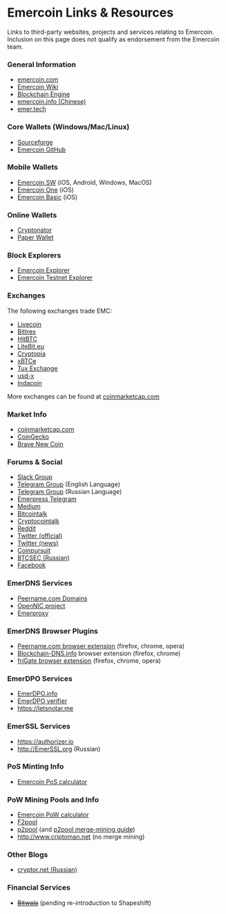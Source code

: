 # Emercoin Links & Resources

Links to third-party websites, projects and services relating to Emercoin. Inclusion on this page does not qualify as endorsement from the Emercoin team.

### General Information

-   <a href="http://emercoin.com/en/">emercoin.com</a>
-   <a target="_blank" rel="nofollow" href="http://wiki.emercoin.com">Emercoin Wiki</a>
-   <a target="_blank" rel="nofollow" href="http://blockchainengine.org">Blockchain Engine</a>
-   <a target="_blank" rel="nofollow" href="http://emercoin.info">emercoin.info (Chinese)</a>
-   <a target="_blank" rel="nofollow" href="https://emer.tech">emer.tech</a>

### Core Wallets (Windows/Mac/Linux)

-   <a target="_blank" rel="nofollow" href="https://sourceforge.net/projects/emercoin/files">Sourceforge</a>
-   <a target="_blank" rel="nofollow" href="https://github.com/Emercoin">Emercoin GitHub</a>

### Mobile Wallets

-   [Emercoin SW](/en/150.install-software/050.mobile-wallets/050.emercoin-sw.md) (iOS, Android, Windows, MacOS)
-   [Emercoin One](/en/150.install-software/050.mobile-wallets/100.emercoin-one.md) (iOS)
-   [Emercoin Basic](/en/150.install-software/050.mobile-wallets/150.emercoin-basic.md) (iOS)

### Online Wallets

-   <a target="_blank" rel="nofollow" href="https://www.cryptonator.com/">Cryptonator</a>
-   <a target="_blank" rel="nofollow" href="https://walletgenerator.net/?currency=Emercoin">Paper Wallet</a>

### Block Explorers

-   <a target="_blank" rel="nofollow" href="https://emercoin.mintr.org/">Emercoin Explorer</a>
-   <a target="_blank" rel="nofollow" href="https://testnet.emercoin.mintr.org/">Emercoin Testnet Explorer</a>

### Exchanges

The following exchanges trade EMC:

-   <a target="_blank" rel="nofollow" href="https://livecoin.net?from=Livecoin-AvWvBbqA">Livecoin</a>
-   <a target="_blank" rel="nofollow" href="https://bittrex.com/Market/Index?MarketName=BTC-EMC">Bittrex</a>
-   <a target="_blank" rel="nofollow" href="https://hitbtc.com/exchange/EMC-to-BTC">HitBTC</a>
-   <a target="_blank" rel="nofollow" href="https://www.litebit.eu/en">LiteBit.eu</a>
-   <a target="_blank" rel="nofollow" href="https://www.cryptopia.co.nz/Exchange?market=EMC_BTC">Cryptopia</a>
-   <a target="_blank" rel="nofollow" href="https://www.xbtce.com">xBTCe</a>
-   <a target="_blank" rel="nofollow" href="https://tuxexchange.com/trade?coin=EMC&market=BTC">Tux Exchange</a>
-   <a target="_blank" rel="nofollow" href="https://www.usd-x.com/market/EMC/USD">usd-x</a>
-   <a target="_blank" rel="nofollow" href="https://indacoin.com/en_US/change/buy-emercoin-with-cardusd">Indacoin</a>

More exchanges can be found at
<a target="_blank" rel="nofollow" href="http://coinmarketcap.com/currencies/emercoin/#BTC">coinmarketcap.com</a>

### Market Info

-   <a target="_blank" rel="nofollow" href="http://coinmarketcap.com/currencies/emercoin/">coinmarketcap.com</a>
-   <a target="_blank" rel="nofollow" href="https://www.coingecko.com/en/coins/emercoin">CoinGecko</a>
-   <a target="_blank" rel="nofollow" href="https://bravenewcoin.com/emercoin#Asset-Profile">Brave New Coin</a>

### Forums & Social

-   <a target="_blank" rel="nofollow" href="https://emercoin-slack-invite.herokuapp.com">Slack Group</a>
-   <a target="_blank" rel="nofollow" href="https://t.me/emercoin_official">Telegram Group</a> (English Language)
-   <a target="_blank" rel="nofollow" href="https://t.me/emernews">Telegram Group</a> (Russian Language)
-   <a target="_blank" rel="nofollow" href="https://t.me/emerpress">Emerpress Telegram</a>
-   <a target="_blank" rel="nofollow" href="https://medium.com/@emer.tech">Medium</a>
-   <a target="_blank" rel="nofollow" href="https://bitcointalk.org/index.php?topic=362513.0">Bitcointalk</a>
-   <a target="_blank" rel="nofollow" href="https://cryptocointalk.com/topic/2144-emercoin-emc-information">Cryptocointalk</a>
-   <a target="_blank" rel="nofollow" href="http://www.reddit.com/r/Emercoin/">Reddit</a>
-   <a target="_blank" rel="nofollow" href="https://twitter.com/emercoin_press">Twitter (official)</a>
-   <a target="_blank" rel="nofollow" href="https://twitter.com/emercoin">Twitter (news)</a>
-   <a target="_blank" rel="nofollow" href="https://www.coinpursuit.com/members/emercoin.1073">Coinpursuit</a>
-   <a target="_blank" rel="nofollow" href="https://forum.btcsec.com/index.php?/topic/3408-emercoin/">BTCSEC (Russian)</a>
-   <a target="_blank" rel="nofollow" href="https://www.facebook.com/EmercoinOfficial">Facebook</a>

### EmerDNS Services

-   [Peername.com Domains](https://peername.com/)
-   [OpenNIC project](https://www.opennicproject.org)
-   [Emerproxy](https://emerproxy.xyz/)

### EmerDNS Browser Plugins

-   [Peername.com browser
    extension](https://peername.com/browser-extension) (firefox,
    chrome, opera)
-   [Blockchain-DNS.info](https://blockchain-dns.info/) browser
    extension (firefox, chrome)
-   [friGate browser extension](https://fri-gate.org/) (firefox,
    chrome, opera)

### EmerDPO Services

-   [EmerDPO.info](http://EmerDPO.info)
-   [EmerDPO verifier](https://emercoin.mintr.org/dpo)
-   <https://letsnotar.me>

### EmerSSL Services

-   <https://authorizer.io>
-   <http://EmerSSL.org> (Russian)

### PoS Minting Info

-   [Emercoin PoS calculator](https://emercoin.mintr.org/poscal)

### PoW Mining Pools and Info

-   [Emercoin PoW calculator](https://emercoin.mintr.org/poscal)
-   [F2pool](http://www.f2pool.com)
-   [p2pool](http://p2pool.org/) (and [p2pool merge-mining
    guide](https://bitcointalk.org/index.php?topic=1921525.0))
-   <http://www.criptoman.net> (no merge mining)

### Other Blogs

-   [cryptor.net (Russian)](https://cryptor.net)

### Financial Services

-   <s>[Bitwala](http://about.bitwa.la/bitwala-accepting-all-major-cryptocurrencies)</s>
    (pending re-introduction to Shapeshift)

